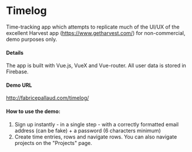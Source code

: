 # Timelog
Time-tracking app which attempts to replicate much of the UI/UX of the excellent Harvest app (https://www.getharvest.com/) for non-commercial, demo purposes only.

#### Details
The app is built with Vue.js, VueX and Vue-router. All user data is stored in Firebase. 

#### Demo URL

http://fabricepallaud.com/timelog/

#### How to use the demo:

1. Sign up instantly - in a single step - with a correctly formatted email address (can be fake) + a password (6 characters minimum)
2. Create time entries, rows and navigate rows. You can also navigate projects on the "Projects" page.